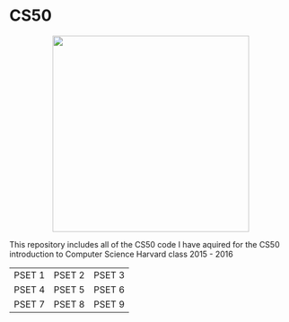 # CS50

<p align="center">
  <img src="https://static1.squarespace.com/static/505498e6e4b0088c255f1bd8/515ea474e4b054dae403aa5e/515ea476e4b069d3c5023ad7/1365156983284/Course_image.jpg" width="350"/>
</p>

This repository includes all of the CS50 code I have aquired for the CS50 introduction to Computer Science Harvard class 2015 - 2016

<table>
  
  <tr>
    <td>PSET 1</td>
    <td>PSET 2</td>
    <td>PSET 3</td>
  </tr>
  <tr>
    <td>PSET 4</td>
    <td>PSET 5</td>
    <td>PSET 6</td>
  </tr>
  <tr>
    <td>PSET 7</td>
    <td>PSET 8</td>
    <td>PSET 9</td>
  </tr>
</table>


